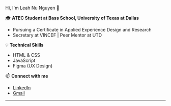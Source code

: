 Hi, I'm Leah Nu Nguyen 👋

🎓 **ATEC Student at Bass School, University of Texas at Dallas**
- Pursuing a Certificate in Applied Experience Design and Research
- Secretary at VINCEF | Peer Mentor at UTD 

💡 **Technical Skills**
- HTML & CSS
- JavaScript
- Figma (UX Design)

📫 **Connect with me**
- [LinkedIn](https://www.linkedin.com/in/leahnunguyen/)
- [Gmail](nunguyen@utdallas.edu)
---

<!--
**leahnunguyen/leahnunguyen** is a ✨ special ✨ repository because its README.md (this file) appears on your GitHub profile.
-->
